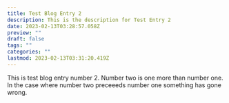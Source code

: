 ```yaml
---
title: Test Blog Entry 2
description: This is the description for Test Entry 2
date: 2023-02-13T03:28:57.058Z
preview: ""
draft: false
tags: ""
categories: ""
lastmod: 2023-02-13T03:31:20.419Z
---
```

This is test blog entry number 2. Number two is one more than number one. In the case where number two preceeeds number one something has gone wrong.
